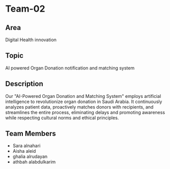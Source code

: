 # Team-02

## Area
Digital Health innovation 

## Topic
AI powered Organ Donation notification and matching system

## Description
Our "AI-Powered Organ Donation and Matching System" employs artificial intelligence to revolutionize organ donation in Saudi Arabia. It continuously analyzes patient data, proactively matches donors with recipients, and streamlines the entire process, eliminating delays and promoting awareness while respecting cultural norms and ethical principles.

## Team Members
- Sara alnahari
- Aisha aleid
- ghalia alrudayan
- athbah alabdulkarim
